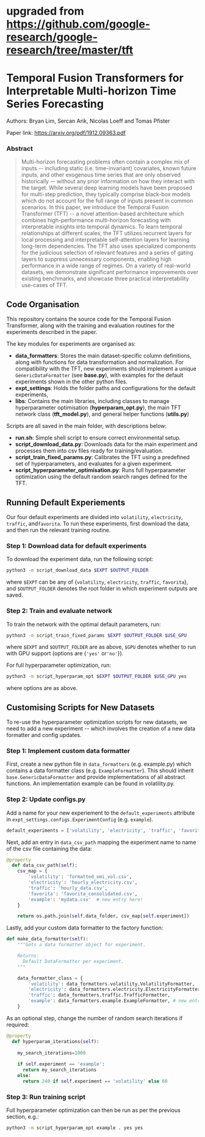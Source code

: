 # upgraded from https://github.com/google-research/google-research/tree/master/tft

# Temporal Fusion Transformers for Interpretable Multi-horizon Time Series Forecasting

Authors: Bryan Lim, Sercan Arik, Nicolas Loeff and Tomas Pfister

Paper link: https://arxiv.org/pdf/1912.09363.pdf

### Abstract
> Multi-horizon forecasting problems often contain a complex mix of inputs -- including static (i.e. time-invariant) covariates, known future inputs, and other exogenous time series that are only observed historically -- without any prior information on how they interact with the target. While several deep learning models have been proposed for multi-step prediction, they typically comprise black-box models which do not account for the full range of inputs present in common scenarios. In this paper, we introduce the Temporal Fusion Transformer (TFT) -- a novel attention-based architecture which combines high-performance multi-horizon forecasting with interpretable insights into temporal dynamics. To learn temporal relationships at different scales, the TFT utilizes recurrent layers for local processing and interpretable self-attention layers for learning long-term dependencies. The TFT also uses specialized components for the judicious selection of relevant features and a series of gating layers to suppress unnecessary components, enabling high performance in a wide range of regimes. On a variety of real-world datasets, we demonstrate significant performance improvements over existing benchmarks, and showcase three practical interpretability use-cases of TFT.


## Code Organisation
This repository contains the source code for the Temporal Fusion Transformer, along with the training and evaluation routines for the experiments described in the paper.

The key modules for experiments are organised as:

* **data\_formatters**: Stores the main dataset-specific column definitions, along with functions for data transformation and normalization. For compatibility with the TFT, new experiments should implement a unique ``GenericDataFormatter`` (see **base.py**), with examples for the default experiments shown in the other python files.
* **expt\_settings**: Holds the folder paths and configurations for the default experiments,
* **libs**: Contains the main libraries, including classes to manage hyperparameter optimisation (**hyperparam\_opt.py**), the main TFT network class (**tft\_model.py**), and general helper functions (**utils.py**)

Scripts are all saved in the main folder, with descriptions below:

* **run.sh**: Simple shell script to ensure correct environmental setup.
* **script\_download\_data.py**: Downloads data for the main experiment and processes them into csv files ready for training/evaluation.
* **script\_train\_fixed\_params.py**: Calibrates the TFT using a predefined set of hyperparameters, and evaluates for a given experiment.
* **script\_hyperparameter\_optimisation.py**: Runs full hyperparameter optimization using the default random search ranges defined for the TFT.

## Running Default Experiements
Our four default experiments are divided into ``volatility``, ``electricity``, ``traffic``, and``favorita``. To run these experiments, first download the data, and then run the relevant training routine.

### Step 1: Download data for default experiments
To download the experiment data, run the following script:
```bash
python3 -m script_download_data $EXPT $OUTPUT_FOLDER
```
where ``$EXPT`` can be any of {``volatility``, ``electricity``, ``traffic``, ``favorita``}, and ``$OUTPUT_FOLDER`` denotes the root folder in which experiment outputs are saved.

### Step 2: Train and evaluate network
To train the network with the optimal default parameters, run:
```bash
python3 -m script_train_fixed_params $EXPT $OUTPUT_FOLDER $USE_GPU 
```
where ``$EXPT`` and ``$OUTPUT_FOLDER`` are as above, ``$GPU`` denotes whether to run with GPU support (options are {``'yes'`` or``'no'``}).

For full hyperparameter optimization, run:
```bash
python3 -m script_hyperparam_opt $EXPT $OUTPUT_FOLDER $USE_GPU yes
```
where options are as above.

## Customising Scripts for New Datasets
To re-use the hyperparameter optimization scripts for new datasets, we need to add a new experiment -- which involves the creation of a new data formatter and config updates.

### Step 1: Implement custom data formatter
First, create a new python file in ``data_formatters`` (e.g. example.py) which contains a data formatter class (e.g. ``ExampleFormatter``). This should inherit ``base.GenericDataFormatter`` and provide implementations of all abstract functions. An implementation example can be found in volatility.py.

### Step 2: Update configs.py
Add a name for your new experiement to the ``default_experiments`` attribute in ``expt_settings.configs.ExperimentConfig`` (e.g. ``example``).
```python
default_experiments = ['volatility', 'electricity', 'traffic', 'favorita', 'example']
```


Next, add an entry in ``data_csv_path`` mapping the experiment name to name of the csv file containing the data:

```python
@property
  def data_csv_path(self):
    csv_map = {
        'volatility': 'formatted_omi_vol.csv',
        'electricity': 'hourly_electricity.csv',
        'traffic': 'hourly_data.csv',
        'favorita': 'favorita_consolidated.csv',
        'example': 'mydata.csv'  # new entry here!
    }

    return os.path.join(self.data_folder, csv_map[self.experiment])
```

Lastly, add your custom data formatter to the factory function:

```python
def make_data_formatter(self):
    """Gets a data formatter object for experiment.

    Returns:
      Default DataFormatter per experiment.
    """

    data_formatter_class = {
        'volatility': data_formatters.volatility.VolatilityFormatter,
        'electricity': data_formatters.electricity.ElectricityFormatter,
        'traffic': data_formatters.traffic.TrafficFormatter,
        'example': data_formatters.example.ExampleFormatter, # new entry here!
    }
```

As an optional step, change the number of random search iterations if required:
```python
@property
  def hyperparam_iterations(self):
    
    my_search_iterations=1000
    
    if self.experiment == 'example':
      return my_search_iterations
    else:
      return 240 if self.experiment == 'volatility' else 60
```


### Step 3: Run training script
Full hyperparameter optimization can then be run as per the previous section, e.g.:
```bash
python3 -m script_hyperparam_opt example . yes yes

```
